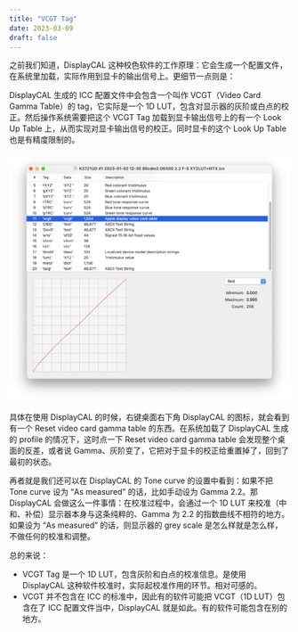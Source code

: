```yaml
---
title: "VCGT Tag"
date: 2023-03-09
draft: false
---
```


之前我们知道，DisplayCAL 这种校色软件的工作原理：它会生成一个配置文件，在系统里加载，实际作用到显卡的输出信号上。更细节一点则是：

DisplayCAL 生成的 ICC 配置文件中会包含一个叫作 VCGT（Video Card Gamma Table）的 tag，它实际是一个 1D LUT，包含对显示器的灰阶或白点的校正。然后操作系统需要把这个 VCGT Tag 加载到显卡输出信号上的有一个 Look Up Table 上，从而实现对显卡输出信号的校正。同时显卡的这个 Look Up Table 也是有精度限制的。

![vcgt_in_icc](image/vcgt_in_icc.png)

具体在使用 DisplayCAL 的时候，右键桌面右下角 DisplayCAL 的图标，就会看到有一个 Reset video card gamma table 的东西。在系统加载了 DisplayCAL 生成的 profile 的情况下，这时点一下 Reset video card gamma table 会发现整个桌面的反差，或者说 Gamma、灰阶变了，它把对于显卡的校正给重置掉了，回到了最初的状态。

再者就是我们还可以在 DisplayCAL 的 Tone curve 的设置中看到：如果不把 Tone curve 设为 “As measured” 的话，比如手动设为 Gamma 2.2。那 DisplayCAL 会做这么一件事情：在校准过程中，会通过一个 1D LUT 来校准（中和、补偿）显示器本身与这条纯粹的、Gamma 为 2.2 的指数曲线不相符的地方。如果设为 “As measured” 的话，则显示器的 grey scale 是怎么样就是怎么样，不做任何的校准和调整。

总的来说：

- VCGT Tag 是一个 1D LUT，包含灰阶和白点的校准信息。是使用 DisplayCAL 这种软件校准时，实际起校准作用的环节。相对可感的。
- VCGT 并不包含在 ICC 的标准中，因此有的软件可能把 VCGT（1D LUT）包含在了 ICC 配置文件当中，DisplayCAL 就是如此。有的软件可能包含在别的地方。
